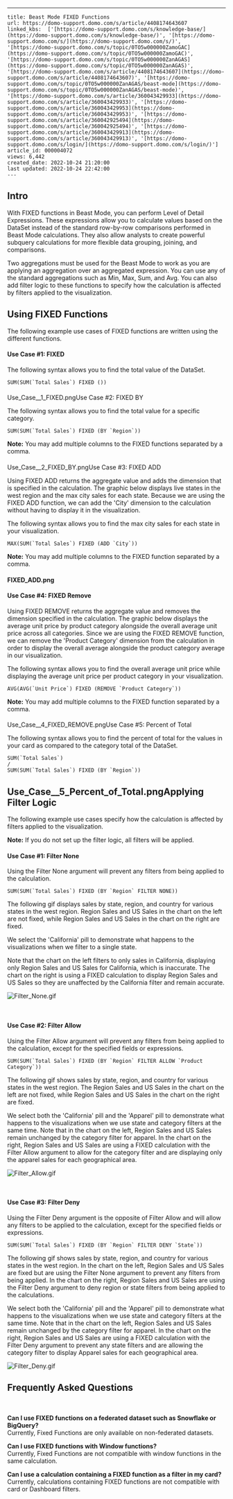 ---
    title: Beast Mode FIXED Functions
    url: https://domo-support.domo.com/s/article/4408174643607
    linked_kbs:  ['[https://domo-support.domo.com/s/knowledge-base/](https://domo-support.domo.com/s/knowledge-base/)', '[https://domo-support.domo.com/s/](https://domo-support.domo.com/s/)', '[https://domo-support.domo.com/s/topic/0TO5w000000ZamoGAC](https://domo-support.domo.com/s/topic/0TO5w000000ZamoGAC)', '[https://domo-support.domo.com/s/topic/0TO5w000000ZanAGAS](https://domo-support.domo.com/s/topic/0TO5w000000ZanAGAS)', '[https://domo-support.domo.com/s/article/4408174643607](https://domo-support.domo.com/s/article/4408174643607)', '[https://domo-support.domo.com/s/topic/0TO5w000000ZanAGAS/beast-mode](https://domo-support.domo.com/s/topic/0TO5w000000ZanAGAS/beast-mode)', '[https://domo-support.domo.com/s/article/360043429933](https://domo-support.domo.com/s/article/360043429933)', '[https://domo-support.domo.com/s/article/360043429953](https://domo-support.domo.com/s/article/360043429953)', '[https://domo-support.domo.com/s/article/360042925494](https://domo-support.domo.com/s/article/360042925494)', '[https://domo-support.domo.com/s/article/360043429913](https://domo-support.domo.com/s/article/360043429913)', '[https://domo-support.domo.com/s/login/](https://domo-support.domo.com/s/login/)']
    article_id: 000004072
    views: 6,442
    created_date: 2022-10-24 21:20:00
    last updated: 2022-10-24 22:42:00
    ---



Intro
-----


With FIXED functions in Beast Mode, you can perform Level of Detail Expressions. These expressions allow you to calculate values based on the DataSet instead of the standard row-by-row comparisons performed in Beast Mode calculations. They also allow analysts to create powerful subquery calculations for more flexible data grouping, joining, and comparisons. 


Two aggregations must be used for the Beast Mode to work as you are applying an aggregation over an aggregated expression. You can use any of the standard aggregations such as Min, Max, Sum, and Avg. You can also add filter logic to these functions to specify how the calculation is affected by filters applied to the visualization.


Using FIXED Functions
---------------------


The following example use cases of FIXED functions are written using the different functions.


#### Use Case #1: FIXED


The following syntax allows you to find the total value of the DataSet.



```
SUM(SUM(`Total Sales`) FIXED ())
```

#### 
Use_Case__1_FIXED.pngUse Case #2: FIXED BY


The following syntax allows you to find the total value for a specific category.



```
SUM(SUM(`Total Sales`) FIXED (BY `Region`))
```






**Note:** You may add multiple columns to the FIXED functions separated by a comma.



#### 
Use_Case__2_FIXED_BY.pngUse Case #3: FIXED ADD


Using FIXED ADD returns the aggregate value and adds the dimension that is specified in the calculation. The graphic below displays live states in the west region and the max city sales for each state. Because we are using the FIXED ADD function, we can add the 'City' dimension to the calculation without having to display it in the visualization. 


The following syntax allows you to find the max city sales for each state in your visualization. 



```
MAX(SUM(`Total Sales`) FIXED (ADD `City`))
```






**Note:** You may add multiple columns to the FIXED function separated by a comma.



#### FIXED_ADD.png


#### Use Case #4: FIXED Remove


Using FIXED REMOVE returns the aggregate value and removes the dimension specified in the calculation. The graphic below displays the average unit price by product category alongside the overall average unit price across all categories. Since we are using the FIXED REMOVE function, we can remove the 'Product Category' dimension from the calculation in order to display the overall average alongside the product category average in our visualization. 


The following syntax allows you to find the overall average unit price while displaying the average unit price per product category in your visualization.



```
AVG(AVG(`Unit Price`) FIXED (REMOVE `Product Category`))
```






**Note:** You may add multiple columns to the FIXED function separated by a comma.



#### 
Use_Case__4_FIXED_REMOVE.pngUse Case #5: Percent of Total


The following syntax allows you to find the percent of total for the values in your card as compared to the category total of the DataSet.



```
SUM(`Total Sales`)  
/  
SUM(SUM(`Total Sales`) FIXED (BY `Region`))
```


Use_Case__5_Percent_of_Total.pngApplying Filter Logic
------------------------------------------------------


The following example use cases specify how the calculation is affected by filters applied to the visualization.







**Note:** If you do not set up the filter logic, all filters will be applied.




#### Use Case #1: Filter None


Using the Filter None argument will prevent any filters from being applied to the calculation.



```
SUM(SUM(`Total Sales`) FIXED (BY `Region` FILTER NONE))
```

The following gif displays sales by state, region, and country for various states in the west region. Region Sales and US Sales in the chart on the left are not fixed, while Region Sales and US Sales in the chart on the right are fixed.


We select the 'California' pill to demonstrate what happens to the visualizations when we filter to a single state.


Note that the chart on the left filters to only sales in California, displaying only Region Sales and US Sales for California, which is inaccurate. The chart on the right is using a FIXED calculation to display Region Sales and US Sales so they are unaffected by the California filter and remain accurate.


![Filter_None.gif](Filter_None.gif)


 


#### Use Case #2: Filter Allow


Using the Filter Allow argument will prevent any filters from being applied to the calculation, except for the specified fields or expressions.



```
SUM(SUM(`Total Sales`) FIXED (BY `Region` FILTER ALLOW `Product Category`))
```

The following gif shows sales by state, region, and country for various states in the west region. The Region Sales and US Sales in the chart on the left are not fixed, while Region Sales and US Sales in the chart on the right are fixed.


We select both the 'California' pill and the 'Apparel' pill to demonstrate what happens to the visualizations when we use state and category filters at the same time. Note that in the chart on the left, Region Sales and US Sales remain unchanged by the category filter for apparel. In the chart on the right, Region Sales and US Sales are using a FIXED calculation with the Filter Allow argument to allow for the category filter and are displaying only the apparel sales for each geographical area.


![Filter_Allow.gif](Filter_Allow.gif)


 


#### Use Case #3: Filter Deny


Using the Filter Deny argument is the opposite of Filter Allow and will allow any filters to be applied to the calculation, except for the specified fields or expressions.



```
SUM(SUM(`Total Sales`) FIXED (BY `Region` FILTER DENY `State`))
```

The following gif shows sales by state, region, and country for various states in the west region. In the chart on the left, Region Sales and US Sales are fixed but are using the Filter None argument to prevent any filters from being applied. In the chart on the right, Region Sales and US Sales are using the Filter Deny argument to deny region or state filters from being applied to the calculations.


We select both the 'California' pill and the 'Apparel' pill to demonstrate what happens to the visualizations when we use state and category filters at the same time. Note that in the chart on the left, Region Sales and US Sales remain unchanged by the category filter for apparel. In the chart on the right, Region Sales and US Sales are using a FIXED calculation with the Filter Deny argument to prevent any state filters and are allowing the category filter to display Apparel sales for each geographical area. 


![Filter_Deny.gif](Filter_Deny.gif)


Frequently Asked Questions
--------------------------


 


**Can I use FIXED functions on a federated dataset such as Snowflake or BigQuery?**  
Currently, Fixed Functions are only available on non-federated datasets.


**Can I use FIXED functions with Window functions?**  
Currently, Fixed Functions are not compatible with window functions in the same calculation.


**Can I use a calculation containing a FIXED function as a filter in my card?**  
Currently, calculations containing FIXED functions are not compatible with card or Dashboard filters.


 

